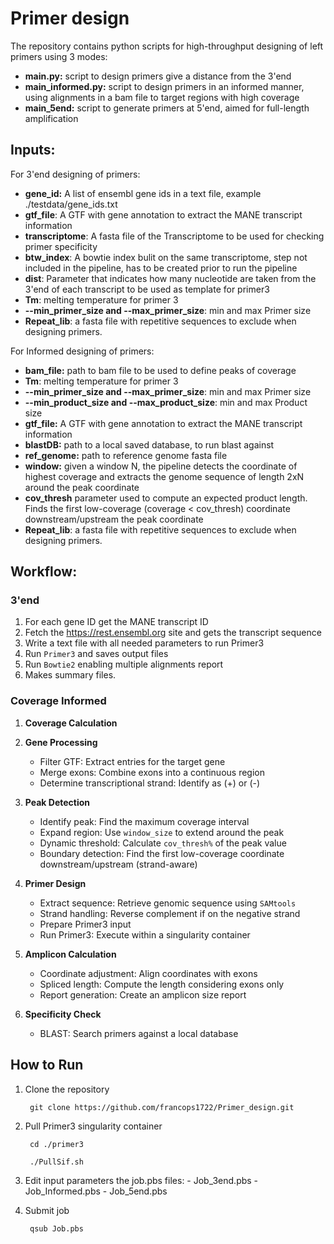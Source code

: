 # Primer design

The repository contains python scripts for high-throughput designing of left primers using 3 modes: 

- **main.py:** script to design primers give a distance from the 3'end
- **main_informed.py:** script to design primers in an informed manner, using alignments in a bam file to target regions with high coverage
- **main_5end:** script to generate primers at 5'end, aimed for full-length amplification   


## Inputs:

For 3'end designing of primers:

- **gene_id:** A list of ensembl gene ids in a text file, example ./testdata/gene_ids.txt
- **gtf_file**: A GTF with gene annotation to extract the MANE transcript information
- **transcriptome**: A fasta file of the Transcriptome to be used for checking primer specificity
- **btw_index**: A bowtie index bulit on the same transcriptome, step not included in the pipeline, has to be created prior to run the pipeline
- **dist**: Parameter that indicates how many nucleotide are taken from the 3'end of each transcript to be used as template for primer3
- **Tm**: melting temperature for primer 3
- **--min_primer_size and --max_primer_size**: min and max Primer size
- **Repeat_lib**: a fasta file with repetitive sequences to exclude when designing primers.

For Informed designing of primers:

- **bam_file:** path to bam file to be used to define peaks of coverage 
- **Tm**: melting temperature for primer 3
- **--min_primer_size and --max_primer_size**: min and max Primer size
- **--min_product_size and --max_product_size**: min and max Product size
- **gtf_file:** A GTF with gene annotation to extract the MANE transcript information
- **blastDB:**  path to a local saved database, to run blast against
- **ref_genome:** path to reference genome fasta file
- **window:** given a window N, the pipeline detects the coordinate of highest coverage and extracts the genome sequence of length 2xN around the peak coordinate  
- **cov_thresh** parameter used to compute an expected product length. Finds the first low-coverage (coverage < cov_thresh) coordinate downstream/upstream the peak coordinate
- **Repeat_lib**: a fasta file with repetitive sequences to exclude when designing primers.
    

## Workflow:

### 3'end

1. For each gene ID get the MANE transcript ID
2. Fetch the https://rest.ensembl.org site and gets the transcript sequence
3. Write a text file with all needed parameters to run Primer3
4. Run `Primer3` and saves output files 
5. Run `Bowtie2` enabling multiple alignments report
6. Makes summary files. 

### Coverage Informed 

1. **Coverage Calculation**
2. **Gene Processing**

   * Filter GTF: Extract entries for the target gene
   * Merge exons: Combine exons into a continuous region
   * Determine transcriptional strand: Identify as (+) or (-)

3. **Peak Detection**

   * Identify peak: Find the maximum coverage interval
   * Expand region: Use `window_size` to extend around the peak
   * Dynamic threshold: Calculate `cov_thresh%` of the peak value
   * Boundary detection: Find the first low-coverage coordinate downstream/upstream (strand-aware)

4. **Primer Design**

   * Extract sequence: Retrieve genomic sequence using `SAMtools`
   * Strand handling: Reverse complement if on the negative strand
   * Prepare Primer3 input 
   * Run Primer3: Execute within a singularity container

5. **Amplicon Calculation**

   * Coordinate adjustment: Align coordinates with exons
   * Spliced length: Compute the length considering exons only
   * Report generation: Create an amplicon size report

6. **Specificity Check**

   * BLAST: Search primers against a local database

## How to Run

1. Clone the repository

        git clone https://github.com/francops1722/Primer_design.git

2. Pull Primer3 singularity container

        cd ./primer3

        ./PullSif.sh

2. Edit input parameters the job.pbs files:
        - Job_3end.pbs
        - Job_Informed.pbs
        - Job_5end.pbs
3. Submit job

        qsub Job.pbs
